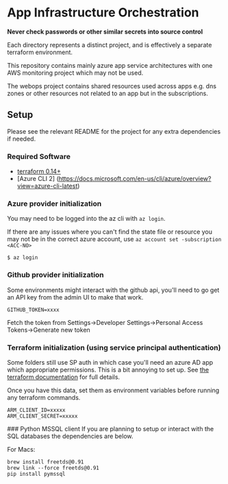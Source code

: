 # App Infrastructure Orchestration

**Never check passwords or other similar secrets into source control**

Each directory represents a distinct project, and is effectively a separate terraform environment.

This repository contains mainly azure app service architectures with one AWS monitoring project which may not be used.

The webops project contains shared resources used across apps e.g. dns zones or other resources not related to an app but in the subscriptions.

## Setup

Please see the relevant README for the project for any extra dependencies if needed.

### Required Software

 * [terraform 0.14+](http://terraform.io/)
 * [Azure CLI 2] (https://docs.microsoft.com/en-us/cli/azure/overview?view=azure-cli-latest)

### Azure provider initialization

You may need to be logged into the az cli with `az login`.

If there are any issues where you can't find the state file or resource you may not be in the correct azure account, use `az account set -subscription <ACC-NO>`

```
$ az login
```

### Github provider initialization

Some environments might interact with the github api, you'll need to go get an API key from the admin UI to make that work.

```
GITHUB_TOKEN=xxxx
```

Fetch the token from Settings->Developer Settings->Personal Access Tokens->Generate new token


### Terraform initialization (using service principal authentication)

Some folders still use SP auth in which case you'll need an azure AD app which appropriate permissions. This is a bit annoying to set up. See [the terraform documentation](https://www.terraform.io/docs/providers/azurerm/index.html#creating-credentials) for full details.

Once you have this data, set them as environment variables before running any terraform commands.

```
ARM_CLIENT_ID=xxxxx
ARM_CLIENT_SECRET=xxxxx
```


### Python MSSQL client
If you are planning to setup or interact with the SQL databases the dependencies are below.

For Macs:
```
brew install freetds@0.91
brew link --force freetds@0.91
pip install pymssql
```
